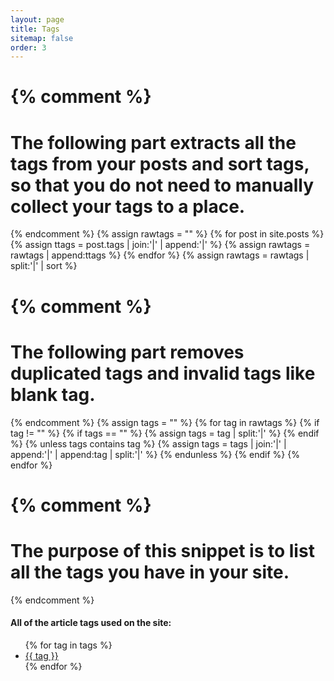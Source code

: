 ```yaml
---
layout: page
title: Tags
sitemap: false
order: 3
---
```


{% comment %}
=======================
The following part extracts all the tags from your posts and sort tags, so that you do not need to manually collect your tags to a place.
=======================
{% endcomment %}
{% assign rawtags = "" %}
{% for post in site.posts %}
	{% assign ttags = post.tags | join:'|' | append:'|' %}
	{% assign rawtags = rawtags | append:ttags %}
{% endfor %}
{% assign rawtags = rawtags | split:'|' | sort %}

{% comment %}
=======================
The following part removes duplicated tags and invalid tags like blank tag.
=======================
{% endcomment %}
{% assign tags = "" %}
{% for tag in rawtags %}
	{% if tag != "" %}
		{% if tags == "" %}
			{% assign tags = tag | split:'|' %}
		{% endif %}
		{% unless tags contains tag %}
			{% assign tags = tags | join:'|' | append:'|' | append:tag | split:'|' %}
		{% endunless %}
	{% endif %}
{% endfor %}

{% comment %}
=======================
The purpose of this snippet is to list all the tags you have in your site.
=======================
{% endcomment %}

<h4>All of the article tags used on the site:</h4>
<ul>
{% for tag in tags %}
	<li>
        <a href="/tag/{{ tag | slugify }}"> {{ tag }} </a>
    </li>
{% endfor %}
</ul>